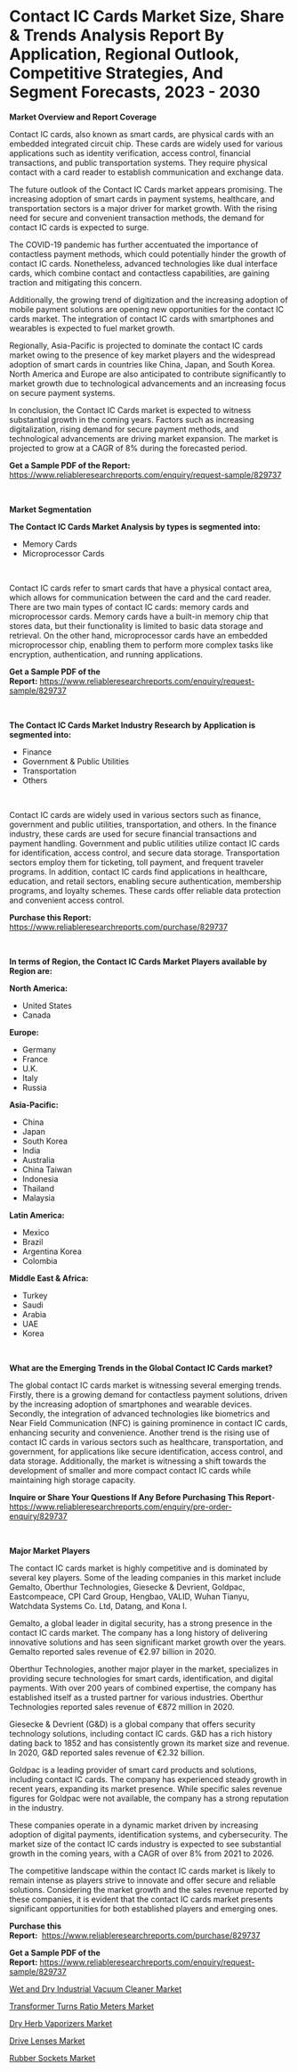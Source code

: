 <p><h1>Contact IC Cards Market Size, Share & Trends Analysis Report By Application, Regional Outlook, Competitive Strategies, And Segment Forecasts, 2023 - 2030</h1></p><p><strong>Market Overview and Report Coverage</strong></p>
<p><p>Contact IC cards, also known as smart cards, are physical cards with an embedded integrated circuit chip. These cards are widely used for various applications such as identity verification, access control, financial transactions, and public transportation systems. They require physical contact with a card reader to establish communication and exchange data.</p><p>The future outlook of the Contact IC Cards market appears promising. The increasing adoption of smart cards in payment systems, healthcare, and transportation sectors is a major driver for market growth. With the rising need for secure and convenient transaction methods, the demand for contact IC cards is expected to surge.</p><p>The COVID-19 pandemic has further accentuated the importance of contactless payment methods, which could potentially hinder the growth of contact IC cards. Nonetheless, advanced technologies like dual interface cards, which combine contact and contactless capabilities, are gaining traction and mitigating this concern.</p><p>Additionally, the growing trend of digitization and the increasing adoption of mobile payment solutions are opening new opportunities for the contact IC cards market. The integration of contact IC cards with smartphones and wearables is expected to fuel market growth.</p><p>Regionally, Asia-Pacific is projected to dominate the contact IC cards market owing to the presence of key market players and the widespread adoption of smart cards in countries like China, Japan, and South Korea. North America and Europe are also anticipated to contribute significantly to market growth due to technological advancements and an increasing focus on secure payment systems.</p><p>In conclusion, the Contact IC Cards market is expected to witness substantial growth in the coming years. Factors such as increasing digitalization, rising demand for secure payment methods, and technological advancements are driving market expansion. The market is projected to grow at a CAGR of 8% during the forecasted period.</p></p>
<p><strong>Get a Sample PDF of the Report:</strong> <a href="https://www.reliableresearchreports.com/enquiry/request-sample/829737">https://www.reliableresearchreports.com/enquiry/request-sample/829737</a></p>
<p>&nbsp;</p>
<p><strong>Market Segmentation</strong></p>
<p><strong>The Contact IC Cards Market Analysis by types is segmented into:</strong></p>
<p><ul><li>Memory Cards</li><li>Microprocessor Cards</li></ul></p>
<p>&nbsp;</p>
<p><p>Contact IC cards refer to smart cards that have a physical contact area, which allows for communication between the card and the card reader. There are two main types of contact IC cards: memory cards and microprocessor cards. Memory cards have a built-in memory chip that stores data, but their functionality is limited to basic data storage and retrieval. On the other hand, microprocessor cards have an embedded microprocessor chip, enabling them to perform more complex tasks like encryption, authentication, and running applications.</p></p>
<p><strong>Get a Sample PDF of the Report:</strong>&nbsp;<a href="https://www.reliableresearchreports.com/enquiry/request-sample/829737">https://www.reliableresearchreports.com/enquiry/request-sample/829737</a></p>
<p>&nbsp;</p>
<p><strong>The Contact IC Cards Market Industry Research by Application is segmented into:</strong></p>
<p><ul><li>Finance</li><li>Government & Public Utilities</li><li>Transportation</li><li>Others</li></ul></p>
<p>&nbsp;</p>
<p><p>Contact IC cards are widely used in various sectors such as finance, government and public utilities, transportation, and others. In the finance industry, these cards are used for secure financial transactions and payment handling. Government and public utilities utilize contact IC cards for identification, access control, and secure data storage. Transportation sectors employ them for ticketing, toll payment, and frequent traveler programs. In addition, contact IC cards find applications in healthcare, education, and retail sectors, enabling secure authentication, membership programs, and loyalty schemes. These cards offer reliable data protection and convenient access control.</p></p>
<p><strong>Purchase this Report:</strong>&nbsp; <a href="https://www.reliableresearchreports.com/purchase/829737">https://www.reliableresearchreports.com/purchase/829737</a></p>
<p>&nbsp;</p>
<p><strong>In terms of Region, the Contact IC Cards Market Players available by Region are:</strong></p>
<p>
    <p> <strong> North America: </strong>
        <ul>
            <li>United States</li>
            <li>Canada</li>
        </ul>
        </p> 
    <p> <strong> Europe: </strong>
        <ul>
            <li>Germany</li>
            <li>France</li>
            <li>U.K.</li>
            <li>Italy</li>
            <li>Russia</li>
        </ul>
        </p> 
    <p> <strong> Asia-Pacific: </strong>
        <ul>
            <li>China</li>
            <li>Japan</li>
            <li>South Korea</li>
            <li>India</li>
            <li>Australia</li>
            <li>China Taiwan</li>
            <li>Indonesia</li>
            <li>Thailand</li>
            <li>Malaysia</li>
        </ul>
        </p> 
    <p> <strong> Latin America: </strong>
        <ul>
            <li>Mexico</li>
            <li>Brazil</li>
            <li>Argentina Korea</li>
            <li>Colombia</li>
        </ul>
        </p> 
    <p> <strong> Middle East & Africa: </strong>
        <ul>
            <li>Turkey</li>
            <li>Saudi</li>
            <li>Arabia</li>
            <li>UAE</li>
            <li>Korea</li>
        </ul>
    </p>
    </p>
<p>&nbsp;</p>
<p><strong>What are the Emerging Trends in the Global Contact IC Cards market?</strong></p>
<p><p>The global contact IC cards market is witnessing several emerging trends. Firstly, there is a growing demand for contactless payment solutions, driven by the increasing adoption of smartphones and wearable devices. Secondly, the integration of advanced technologies like biometrics and Near Field Communication (NFC) is gaining prominence in contact IC cards, enhancing security and convenience. Another trend is the rising use of contact IC cards in various sectors such as healthcare, transportation, and government, for applications like secure identification, access control, and data storage. Additionally, the market is witnessing a shift towards the development of smaller and more compact contact IC cards while maintaining high storage capacity.</p></p>
<p><strong>Inquire or Share Your Questions If Any Before Purchasing This Report</strong>- <a href="https://www.reliableresearchreports.com/enquiry/pre-order-enquiry/829737">https://www.reliableresearchreports.com/enquiry/pre-order-enquiry/829737</a></p>
<p>&nbsp;</p>
<p><strong>Major Market Players</strong></p>
<p><p>The contact IC cards market is highly competitive and is dominated by several key players. Some of the leading companies in this market include Gemalto, Oberthur Technologies, Giesecke & Devrient, Goldpac, Eastcompeace, CPI Card Group, Hengbao, VALID, Wuhan Tianyu, Watchdata Systems Co. Ltd, Datang, and Kona I.</p><p>Gemalto, a global leader in digital security, has a strong presence in the contact IC cards market. The company has a long history of delivering innovative solutions and has seen significant market growth over the years. Gemalto reported sales revenue of €2.97 billion in 2020.</p><p>Oberthur Technologies, another major player in the market, specializes in providing secure technologies for smart cards, identification, and digital payments. With over 200 years of combined expertise, the company has established itself as a trusted partner for various industries. Oberthur Technologies reported sales revenue of €872 million in 2020.</p><p>Giesecke & Devrient (G&D) is a global company that offers security technology solutions, including contact IC cards. G&D has a rich history dating back to 1852 and has consistently grown its market size and revenue. In 2020, G&D reported sales revenue of €2.32 billion.</p><p>Goldpac is a leading provider of smart card products and solutions, including contact IC cards. The company has experienced steady growth in recent years, expanding its market presence. While specific sales revenue figures for Goldpac were not available, the company has a strong reputation in the industry.</p><p>These companies operate in a dynamic market driven by increasing adoption of digital payments, identification systems, and cybersecurity. The market size of the contact IC cards industry is expected to see substantial growth in the coming years, with a CAGR of over 8% from 2021 to 2026.</p><p>The competitive landscape within the contact IC cards market is likely to remain intense as players strive to innovate and offer secure and reliable solutions. Considering the market growth and the sales revenue reported by these companies, it is evident that the contact IC cards market presents significant opportunities for both established players and emerging ones.</p></p>
<p><strong>Purchase this Report:</strong>&nbsp;&nbsp;<a href="https://www.reliableresearchreports.com/purchase/829737">https://www.reliableresearchreports.com/purchase/829737</a></p>
<p></p>
<p><strong>Get a Sample PDF of the Report:</strong>&nbsp;<a href="https://www.reliableresearchreports.com/enquiry/request-sample/829737">https://www.reliableresearchreports.com/enquiry/request-sample/829737</a></p>
<p><p><a href="https://www.linkedin.com/pulse/wet-dry-industrial-vacuum-cleaner-market-size-growth/">Wet and Dry Industrial Vacuum Cleaner Market</a></p><p><a href="https://www.linkedin.com/pulse/decoding-transformer-turns-ratio-meters-market-deep-dive-latest/">Transformer Turns Ratio Meters Market</a></p><p><a href="https://medium.com/@tonikuhic/dry-herb-vaporizers-market-competitive-analysis-market-trends-and-forecast-to-2030-1c818789fd6c">Dry Herb Vaporizers Market</a></p><p><a href="https://medium.com/@audieyost1952/drive-lenses-market-the-key-to-successful-business-strategy-forecast-till-2030-698108977e8c">Drive Lenses Market</a></p><p><a href="https://www.linkedin.com/pulse/rubber-sockets-market-research-report-provides-thorough/">Rubber Sockets Market</a></p></p>